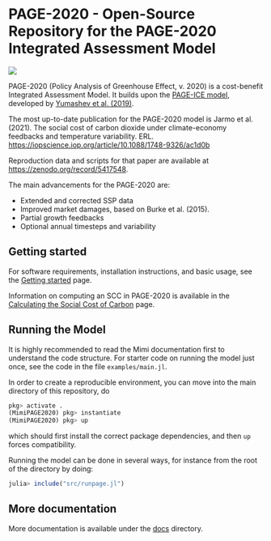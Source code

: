 # PAGE-2020 - Open-Source Repository for the PAGE-2020 Integrated Assessment Model

![](https://github.com/openmodels/MimiPAGE2020.jl/workflows/Run%20CI%20on%20master/badge.svg)

PAGE-2020 (Policy Analysis of Greenhouse Effect, v. 2020) is a
cost-benefit Integrated Assessment Model. It builds upon
the [PAGE-ICE model](https://github.com/openmodels/PAGE-ICE/),
developed by
[Yumashev et al. (2019)](https://www.nature.com/articles/s41467-019-09863-x#Sec14).

The most up-to-date publication for the PAGE-2020 model is Jarmo et
al. (2021). The social cost of carbon dioxide under climate-economy
feedbacks and temperature variability. ERL.
https://iopscience.iop.org/article/10.1088/1748-9326/ac1d0b

Reproduction data and scripts for that paper are available at
https://zenodo.org/record/5417548.

The main advancements for the PAGE-2020 are:
 - Extended and corrected SSP data
 - Improved market damages, based on Burke et al. (2015).
 - Partial growth feedbacks
 - Optional annual timesteps and variability

## Getting started

For software requirements, installation instructions, and basic usage,
see the [Getting started](https://github.com/openmodels/PAGE-2020/tree/master/docs/getting-started.md) page.

Information on computing an SCC in PAGE-2020 is available in
the [Calculating the Social Cost of Carbon](https://github.com/openmodels/PAGE-2020/tree/master/docs/calc-scc.md) page.

## Running the Model

It is highly recommended to read the Mimi documentation first to
understand the code structure. For starter code on running the model
just once, see the code in the file `examples/main.jl`.

In order to create a reproducible environment, you can move into the main
directory of this repository, do
```julia
pkg> activate .
(MimiPAGE2020) pkg> instantiate
(MimiPAGE2020) pkg> up
```
which should first install the correct package dependencies, and
then `up` forces compatibility.

Running the model can be done in several ways, for instance from the root of the directory by doing:
```julia
julia> include("src/runpage.jl")
```

## More documentation

More documentation is available under the [docs](https://github.com/openmodels/PAGE-2020/tree/master/docs) directory.
